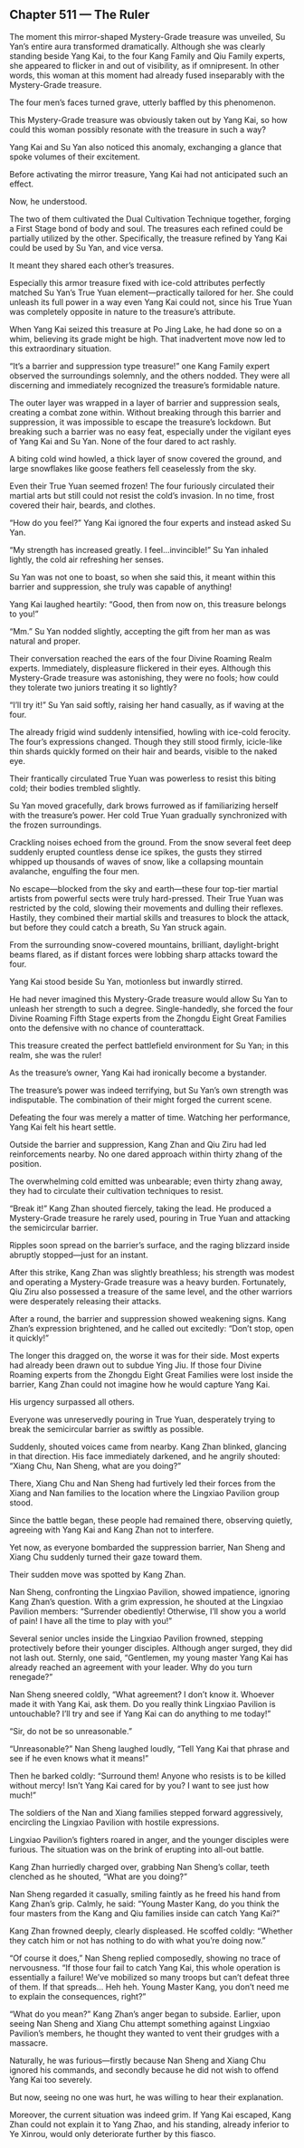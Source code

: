 ## Chapter 511 — The Ruler

The moment this mirror-shaped Mystery-Grade treasure was unveiled, Su Yan’s entire aura transformed dramatically. Although she was clearly standing beside Yang Kai, to the four Kang Family and Qiu Family experts, she appeared to flicker in and out of visibility, as if omnipresent. In other words, this woman at this moment had already fused inseparably with the Mystery-Grade treasure.

The four men’s faces turned grave, utterly baffled by this phenomenon.

This Mystery-Grade treasure was obviously taken out by Yang Kai, so how could this woman possibly resonate with the treasure in such a way?

Yang Kai and Su Yan also noticed this anomaly, exchanging a glance that spoke volumes of their excitement.

Before activating the mirror treasure, Yang Kai had not anticipated such an effect.

Now, he understood.

The two of them cultivated the Dual Cultivation Technique together, forging a First Stage bond of body and soul. The treasures each refined could be partially utilized by the other. Specifically, the treasure refined by Yang Kai could be used by Su Yan, and vice versa.

It meant they shared each other’s treasures.

Especially this armor treasure fixed with ice-cold attributes perfectly matched Su Yan’s True Yuan element—practically tailored for her. She could unleash its full power in a way even Yang Kai could not, since his True Yuan was completely opposite in nature to the treasure’s attribute.

When Yang Kai seized this treasure at Po Jing Lake, he had done so on a whim, believing its grade might be high. That inadvertent move now led to this extraordinary situation.

“It’s a barrier and suppression type treasure!” one Kang Family expert observed the surroundings solemnly, and the others nodded. They were all discerning and immediately recognized the treasure’s formidable nature.

The outer layer was wrapped in a layer of barrier and suppression seals, creating a combat zone within. Without breaking through this barrier and suppression, it was impossible to escape the treasure’s lockdown. But breaking such a barrier was no easy feat, especially under the vigilant eyes of Yang Kai and Su Yan. None of the four dared to act rashly.

A biting cold wind howled, a thick layer of snow covered the ground, and large snowflakes like goose feathers fell ceaselessly from the sky.

Even their True Yuan seemed frozen! The four furiously circulated their martial arts but still could not resist the cold’s invasion. In no time, frost covered their hair, beards, and clothes.

“How do you feel?” Yang Kai ignored the four experts and instead asked Su Yan.

“My strength has increased greatly. I feel...invincible!” Su Yan inhaled lightly, the cold air refreshing her senses.

Su Yan was not one to boast, so when she said this, it meant within this barrier and suppression, she truly was capable of anything!

Yang Kai laughed heartily: “Good, then from now on, this treasure belongs to you!”

“Mm.” Su Yan nodded slightly, accepting the gift from her man as was natural and proper.

Their conversation reached the ears of the four Divine Roaming Realm experts. Immediately, displeasure flickered in their eyes. Although this Mystery-Grade treasure was astonishing, they were no fools; how could they tolerate two juniors treating it so lightly?

“I’ll try it!” Su Yan said softly, raising her hand casually, as if waving at the four.

The already frigid wind suddenly intensified, howling with ice-cold ferocity. The four’s expressions changed. Though they still stood firmly, icicle-like thin shards quickly formed on their hair and beards, visible to the naked eye.

Their frantically circulated True Yuan was powerless to resist this biting cold; their bodies trembled slightly.

Su Yan moved gracefully, dark brows furrowed as if familiarizing herself with the treasure’s power. Her cold True Yuan gradually synchronized with the frozen surroundings.

Crackling noises echoed from the ground. From the snow several feet deep suddenly erupted countless dense ice spikes, the gusts they stirred whipped up thousands of waves of snow, like a collapsing mountain avalanche, engulfing the four men.

No escape—blocked from the sky and earth—these four top-tier martial artists from powerful sects were truly hard-pressed. Their True Yuan was restricted by the cold, slowing their movements and dulling their reflexes. Hastily, they combined their martial skills and treasures to block the attack, but before they could catch a breath, Su Yan struck again.

From the surrounding snow-covered mountains, brilliant, daylight-bright beams flared, as if distant forces were lobbing sharp attacks toward the four.

Yang Kai stood beside Su Yan, motionless but inwardly stirred.

He had never imagined this Mystery-Grade treasure would allow Su Yan to unleash her strength to such a degree. Single-handedly, she forced the four Divine Roaming Fifth Stage experts from the Zhongdu Eight Great Families onto the defensive with no chance of counterattack.

This treasure created the perfect battlefield environment for Su Yan; in this realm, she was the ruler!

As the treasure’s owner, Yang Kai had ironically become a bystander.

The treasure’s power was indeed terrifying, but Su Yan’s own strength was indisputable. The combination of their might forged the current scene.

Defeating the four was merely a matter of time. Watching her performance, Yang Kai felt his heart settle.

Outside the barrier and suppression, Kang Zhan and Qiu Ziru had led reinforcements nearby. No one dared approach within thirty zhang of the position.

The overwhelming cold emitted was unbearable; even thirty zhang away, they had to circulate their cultivation techniques to resist.

“Break it!” Kang Zhan shouted fiercely, taking the lead. He produced a Mystery-Grade treasure he rarely used, pouring in True Yuan and attacking the semicircular barrier.

Ripples soon spread on the barrier’s surface, and the raging blizzard inside abruptly stopped—just for an instant.

After this strike, Kang Zhan was slightly breathless; his strength was modest and operating a Mystery-Grade treasure was a heavy burden. Fortunately, Qiu Ziru also possessed a treasure of the same level, and the other warriors were desperately releasing their attacks.

After a round, the barrier and suppression showed weakening signs. Kang Zhan’s expression brightened, and he called out excitedly: “Don’t stop, open it quickly!”

The longer this dragged on, the worse it was for their side. Most experts had already been drawn out to subdue Ying Jiu. If those four Divine Roaming experts from the Zhongdu Eight Great Families were lost inside the barrier, Kang Zhan could not imagine how he would capture Yang Kai.

His urgency surpassed all others.

Everyone was unreservedly pouring in True Yuan, desperately trying to break the semicircular barrier as swiftly as possible.

Suddenly, shouted voices came from nearby. Kang Zhan blinked, glancing in that direction. His face immediately darkened, and he angrily shouted: “Xiang Chu, Nan Sheng, what are you doing?”

There, Xiang Chu and Nan Sheng had furtively led their forces from the Xiang and Nan families to the location where the Lingxiao Pavilion group stood.

Since the battle began, these people had remained there, observing quietly, agreeing with Yang Kai and Kang Zhan not to interfere.

Yet now, as everyone bombarded the suppression barrier, Nan Sheng and Xiang Chu suddenly turned their gaze toward them.

Their sudden move was spotted by Kang Zhan.

Nan Sheng, confronting the Lingxiao Pavilion, showed impatience, ignoring Kang Zhan’s question. With a grim expression, he shouted at the Lingxiao Pavilion members: “Surrender obediently! Otherwise, I’ll show you a world of pain! I have all the time to play with you!”

Several senior uncles inside the Lingxiao Pavilion frowned, stepping protectively before their younger disciples. Although anger surged, they did not lash out. Sternly, one said, “Gentlemen, my young master Yang Kai has already reached an agreement with your leader. Why do you turn renegade?”

Nan Sheng sneered coldly, “What agreement? I don’t know it. Whoever made it with Yang Kai, ask them. Do you really think Lingxiao Pavilion is untouchable? I’ll try and see if Yang Kai can do anything to me today!”

“Sir, do not be so unreasonable.”

“Unreasonable?” Nan Sheng laughed loudly, “Tell Yang Kai that phrase and see if he even knows what it means!”

Then he barked coldly: “Surround them! Anyone who resists is to be killed without mercy! Isn’t Yang Kai cared for by you? I want to see just how much!”

The soldiers of the Nan and Xiang families stepped forward aggressively, encircling the Lingxiao Pavilion with hostile expressions.

Lingxiao Pavilion’s fighters roared in anger, and the younger disciples were furious. The situation was on the brink of erupting into all-out battle.

Kang Zhan hurriedly charged over, grabbing Nan Sheng’s collar, teeth clenched as he shouted, “What are you doing?”

Nan Sheng regarded it casually, smiling faintly as he freed his hand from Kang Zhan’s grip. Calmly, he said: “Young Master Kang, do you think the four masters from the Kang and Qiu families inside can catch Yang Kai?”

Kang Zhan frowned deeply, clearly displeased. He scoffed coldly: “Whether they catch him or not has nothing to do with what you’re doing now.”

“Of course it does,” Nan Sheng replied composedly, showing no trace of nervousness. “If those four fail to catch Yang Kai, this whole operation is essentially a failure! We’ve mobilized so many troops but can’t defeat three of them. If that spreads... Heh heh. Young Master Kang, you don’t need me to explain the consequences, right?”

“What do you mean?” Kang Zhan’s anger began to subside. Earlier, upon seeing Nan Sheng and Xiang Chu attempt something against Lingxiao Pavilion’s members, he thought they wanted to vent their grudges with a massacre.

Naturally, he was furious—firstly because Nan Sheng and Xiang Chu ignored his commands, and secondly because he did not wish to offend Yang Kai too severely.

But now, seeing no one was hurt, he was willing to hear their explanation.

Moreover, the current situation was indeed grim. If Yang Kai escaped, Kang Zhan could not explain it to Yang Zhao, and his standing, already inferior to Ye Xinrou, would only deteriorate further by this fiasco.